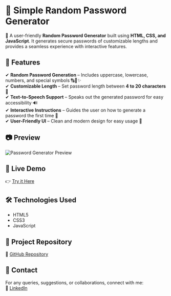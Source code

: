 # 🔑 Simple Random Password Generator  

🚀 A user-friendly **Random Password Generator** built using **HTML, CSS, and JavaScript**. It generates secure passwords of customizable lengths and provides a seamless experience with interactive features.  

## 🌟 Features  
✔ **Random Password Generation** – Includes uppercase, lowercase, numbers, and special symbols 🔠🔢✨  
✔ **Customizable Length** – Set password length between **4 to 20 characters** 📏  
✔ **Text-to-Speech Support** – Speaks out the generated password for easy accessibility 🔊  
✔ **Interactive Instructions** – Guides the user on how to generate a password the first time 🎯  
✔ **User-Friendly UI** – Clean and modern design for easy usage 🎨  

## 📷 Preview  
![Password Generator Preview](image-link-here)  

## 🔗 Live Demo  
👉 [Try it Here](https://github.com/user-attachments/assets/45919acb-c8da-4f9c-8b79-5e516094fa44)

## 🛠 Technologies Used  
- HTML5  
- CSS3  
- JavaScript  

## 📂 Project Repository  
🔗 [GitHub Repository](https://github.com/Praveenkr398/Random-Password-Generator)  

## 📩 Contact  
For any queries, suggestions, or collaborations, connect with me:  
🔗 [LinkedIn](https://www.linkedin.com/in/Praveenkr398)  
